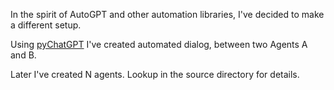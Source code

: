 In the spirit of AutoGPT and other automation libraries, I've decided to make a different setup. 

Using [pyChatGPT](https://github.com/terry3041/pyChatGPT) I've created automated dialog, between two Agents A and B. 

Later I've created N agents. Lookup in the source directory for details.
